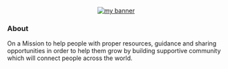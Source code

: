 <p align="center">
  <a href="https://www.linkedin.com/company/analytics-school" target="_blank" rel="noreferrer"><img src="https://user-images.githubusercontent.com/127306551/224539186-ebc50b73-9993-457d-9da9-2fc86e196c5d.jpeg" alt="my banner"></a>
</p>

<h3 align="center">

### About

<!--
**analyticsschool/analyticsschool** is a ✨ _special_ ✨ repository because its `README.md` (this file) appears on your GitHub profile.

Here are some ideas to get you started:

- 🔭 I’m currently working on ...
- 🌱 I’m currently learning ...
- 👯 I’m looking to collaborate on ...
- 🤔 I’m looking for help with ...
- 💬 Ask me about ...
- 📫 How to reach me: ...
- 😄 Pronouns: ...
- ⚡ Fun fact: ...
-->


On a Mission to help people with proper resources, guidance and sharing opportunities in order to help them grow by building supportive community which will connect people across the world.
